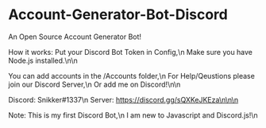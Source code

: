 # Account-Generator-Bot-Discord
An Open Source Account Generator Bot! 



How it works:
Put your Discord Bot Token in Config,\n
Make sure you have Node.js installed.\n\n

You can add accounts in the /Accounts folder,\n
For Help/Qeustions please join our Discord Server,\n
Or add me on Discord!\n\n

Discord: Snikker#1337\n
Server: https://discord.gg/sQXKeJKEza\n\n\n


Note: This is my first Discord Bot,\n
I am new to Javascript and Discord.js!\n
